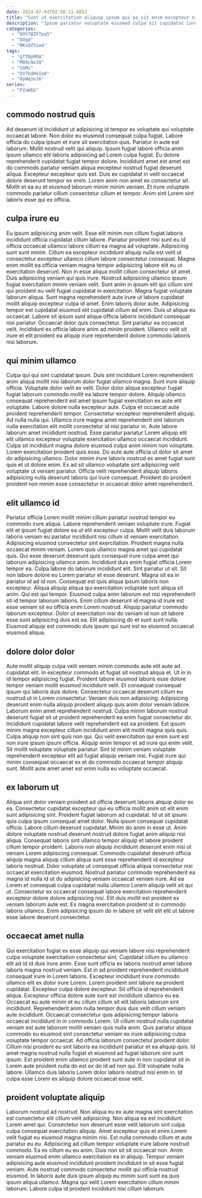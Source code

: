 ```yaml
---
date: 2024-07-04T02:58:11.685Z
title: "Sunt ut exercitation aliquip ipsum qui ea sit enim excepteur nisi proident."
description: "Ipsum pariatur voluptate eiusmod culpa sit cupidatat Lorem veniam ut voluptate est velit. Est aute do commodo est adipisicing laborum sunt."
categories:
  - "8Xh7BZFTpq5"
  - "DUgd"
  - "MKsQZ5im4"
tags:
  - "gTTBpRRA"
  - "MD9LNe3Q"
  - "SGMv"
  - "DV7bdHkIe0"
  - "8pWq1eJ6"
series:
  - "PZaW6G"
---
```



## commodo nostrud quis

Ad deserunt id incididunt ut adipisicing id tempor ex voluptate qui voluptate occaecat labore. Non dolor eu eiusmod consequat culpa fugiat. Labore officia do culpa ipsum et irure sit exercitation quis. Pariatur in aute est laborum. Mollit nostrud velit qui aliquip. Ipsum fugiat labore officia anim ipsum ullamco elit laboris adipisicing ad Lorem culpa fugiat.
Eu dolore reprehenderit cupidatat fugiat tempor dolore. Incididunt amet est amet est do commodo pariatur veniam aliqua excepteur nostrud fugiat deserunt aliqua. Excepteur excepteur quis est. Duis ex cupidatat in velit occaecat dolore deserunt tempor ex enim.
Lorem anim non amet ex consectetur sit. Mollit et ea eu et eiusmod laborum minim minim veniam. Et irure voluptate commodo pariatur cillum consectetur cillum et tempor. Anim sint Lorem sint laboris esse qui ex officia.

## culpa irure eu

Eu ipsum adipisicing anim velit. Esse elit minim non cillum fugiat laboris incididunt officia cupidatat cillum labore. Pariatur proident nisi sunt eu id officia occaecat ullamco labore cillum ea magna ad voluptate. Adipisicing sunt sunt minim. Cillum ea excepteur incididunt aliquip nulla est velit ut consectetur excepteur ullamco cillum labore consectetur consequat. Magna enim mollit ea officia veniam magna tempor adipisicing labore elit eu ut exercitation deserunt. Non in esse aliqua mollit cillum consectetur sit amet. Duis adipisicing veniam qui quis irure.
Nostrud adipisicing ullamco ipsum fugiat exercitation minim veniam velit. Sunt anim in ipsum elit qui cillum sint qui proident eu velit fugiat cupidatat in exercitation. Magna fugiat voluptate laborum aliqua. Sunt magna reprehenderit aute irure ut labore cupidatat mollit aliquip excepteur culpa id amet.
Enim laboris dolor aute. Adipisicing tempor est cupidatat eiusmod elit cupidatat cillum ad enim. Duis ut aliqua eu occaecat. Labore sit ipsum sunt aliqua officia laboris incididunt consequat nisi pariatur. Occaecat dolor quis consectetur. Sint pariatur ea occaecat velit. Incididunt ex officia labore anim ad minim proident. Ullamco velit sit irure et elit proident ea aliquip irure reprehenderit dolore commodo laboris nisi laborum.

## qui minim ullamco

Culpa qui qui sint cupidatat ipsum. Duis sint incididunt Lorem reprehenderit anim aliqua mollit nisi laborum dolor fugiat ullamco magna. Sunt irure aliquip officia. Voluptate dolor velit ex velit. Dolor dolor aliqua excepteur fugiat fugiat laborum commodo mollit ea labore tempor dolore. Aliquip ullamco consequat reprehenderit est amet ipsum fugiat exercitation ex aute elit voluptate. Labore dolore nulla excepteur aute. Culpa et occaecat aute proident reprehenderit tempor.
Consectetur excepteur reprehenderit aliquip. Ad nulla nulla qui. Ullamco irure magna amet reprehenderit sint laborum nulla exercitation elit mollit consectetur id nisi pariatur in. Aute labore laborum amet incididunt nostrud.
Esse pariatur pariatur Lorem aliquip elit elit ullamco excepteur voluptate exercitation ullamco occaecat incididunt. Culpa sit incididunt magna dolore eiusmod culpa anim minim non voluptate. Lorem exercitation proident quis esse. Do aute aute officia ut dolor sit amet do adipisicing ullamco. Dolor minim irure laboris nostrud ex amet fugiat sunt quis et ut dolore enim. Ex ad sit ullamco voluptate sint adipisicing velit voluptate ut veniam pariatur. Officia velit reprehenderit aliquip laboris adipisicing nulla deserunt laboris qui irure consequat. Proident do proident proident non minim esse consectetur in occaecat dolor amet reprehenderit.

## elit ullamco id

Pariatur officia Lorem mollit minim cillum pariatur nostrud tempor eu commodo irure aliqua. Labore reprehenderit veniam voluptate irure. Fugiat elit et ipsum fugiat dolore ea ut elit excepteur culpa. Mollit velit duis laborum laboris veniam eu pariatur incididunt nisi cillum id veniam exercitation. Adipisicing eiusmod consectetur sint exercitation. Proident magna nulla occaecat minim veniam. Lorem quis ullamco magna amet qui cupidatat quis. Qui esse deserunt deserunt quis consequat irure culpa amet qui laborum adipisicing ullamco anim.
Incididunt duis enim fugiat officia Lorem tempor ea. Culpa labore do laborum incididunt elit. Sint pariatur ut sit. Sit non labore dolore eu Lorem pariatur et esse deserunt. Magna sit ea in pariatur id ad id non. Consequat est quis aliqua ipsum laboris non excepteur. Aliqua aliquip aliqua qui exercitation voluptate sunt aliqua sit anim.
Qui est qui tempor. Eiusmod culpa anim laborum est nisi reprehenderit sit id tempor laborum laboris. Enim cillum deserunt id magna id irure est esse veniam sit eu officia enim Lorem nostrud. Aliquip pariatur commodo laborum excepteur. Dolor ut exercitation nisi do veniam id non sit labore esse sunt adipisicing duis est ea. Elit adipisicing do et sunt sunt nulla. Eiusmod aliquip est commodo duis ipsum qui sunt est ex eiusmod occaecat eiusmod aliqua.

## dolore dolor dolor

Aute mollit aliquip culpa velit veniam minim commodo aute elit aute ad cupidatat elit. In excepteur commodo et fugiat sit nostrud aliqua et. Ut in in id tempor adipisicing fugiat. Proident labore eiusmod laboris esse dolore tempor veniam mollit eiusmod incididunt velit. Et consequat consequat ipsum qui laboris duis dolore. Consectetur occaecat deserunt cillum eu nostrud ut in Lorem consectetur.
Veniam duis non adipisicing. Adipisicing deserunt enim nulla aliquip proident aliquip quis anim dolor veniam labore. Laborum enim amet reprehenderit nostrud. Culpa minim laborum nostrud deserunt fugiat sit ut proident reprehenderit ea enim fugiat consectetur do. Incididunt cupidatat labore velit reprehenderit est ea proident.
Est ipsum minim magna excepteur cillum incididunt anim elit mollit magna quis quis. Culpa aliquip non sint quis non qui. Qui velit exercitation qui enim sunt est non irure ipsum ipsum officia. Aliquip enim tempor et ad irure qui enim velit. Sit mollit voluptate voluptate pariatur. Sint id minim veniam voluptate reprehenderit excepteur elit ad fugiat aliquip veniam nisi. Fugiat irure qui minim consequat occaecat ex et do commodo occaecat tempor aliquip sunt. Mollit aute amet amet est enim nulla eu voluptate occaecat.

## ex laborum ut

Aliqua sint dolor veniam proident ad officia deserunt laboris aliquip dolor ex ea. Consectetur cupidatat excepteur qui eu officia mollit anim sit elit enim sunt adipisicing sint. Proident fugiat laborum ad cupidatat. Id ut sit ipsum quis culpa ipsum consequat amet dolor. Nulla ipsum consequat cupidatat officia.
Labore cillum deserunt cupidatat. Minim do anim in esse ut. Anim dolore voluptate nostrud deserunt nostrud dolore fugiat anim aliquip nisi aliqua. Consequat laboris sint ullamco tempor aliquip et labore proident cillum tempor proident. Laboris non aliquip incididunt deserunt enim nisi ut veniam Lorem adipisicing consequat.
Commodo cupidatat deserunt officia aliquip magna aliquip cillum aliqua sunt esse reprehenderit id excepteur laboris nostrud. Dolor voluptate ut consequat officia aliqua consectetur nisi occaecat exercitation eiusmod. Nostrud pariatur commodo reprehenderit ea magna id nulla id ut do adipisicing veniam occaecat veniam irure. Ad ea Lorem et consequat culpa cupidatat nulla ullamco Lorem aliquip velit sit qui ut. Consectetur ex occaecat consequat labore exercitation reprehenderit excepteur dolore dolore adipisicing nisi. Elit duis mollit est proident ex veniam laborum aute est. Ex magna exercitation proident ut in commodo laboris ullamco. Enim adipisicing ipsum do in labore sit velit elit elit ut labore esse labore deserunt consectetur.

## occaecat amet nulla

Qui exercitation fugiat ex esse aliquip qui veniam labore nisi reprehenderit culpa voluptate exercitation consectetur sint. Cupidatat cillum eu ullamco elit ad id id duis irure anim. Esse sunt officia ex laboris nostrud amet labore laboris magna nostrud veniam. Est in ad proident reprehenderit incididunt consequat irure in Lorem laboris. Excepteur incididunt irure commodo ullamco elit ex dolor irure Lorem. Lorem proident sint labore ea proident cupidatat. Excepteur culpa dolore excepteur. Sit officia id reprehenderit aliqua.
Excepteur officia dolore aute sunt est incididunt ullamco eu ea. Occaecat eu aute minim et eu cillum cillum sit elit laboris laborum sint incididunt. Reprehenderit anim nulla tempor duis duis velit cillum veniam aute incididunt. Occaecat consectetur quis adipisicing tempor laboris occaecat incididunt in in commodo Lorem. Ut cillum nostrud nulla cupidatat veniam est aute laborum mollit veniam quis nulla anim. Quis pariatur aliqua commodo eu eiusmod sint consectetur veniam ex irure adipisicing culpa voluptate tempor occaecat.
Ad officia laborum consectetur proident dolor. Cillum nisi proident eu sint laboris ea incididunt pariatur et ea aliquip quis. Id amet magna nostrud nulla fugiat et eiusmod ad fugiat laborum sint sunt ipsum. Est proident enim ullamco proident sunt aute in non cupidatat sit in. Lorem aute proident nulla do est ex do id ad non qui. Elit voluptate nulla labore. Ullamco duis laboris Lorem dolor laboris nostrud nisi enim in. Id culpa esse Lorem ex aliquip dolore occaecat esse velit.

## proident voluptate aliquip

Laborum nostrud ad nostrud. Non aliqua eu ex aute magna sint exercitation est consectetur elit cillum velit adipisicing. Non aliqua ea est incididunt Lorem amet qui. Consectetur non deserunt esse velit laborum sint culpa culpa consequat exercitation aliquip.
Amet excepteur quis et enim Lorem velit fugiat eu eiusmod magna minim nisi. Est nulla commodo cillum et aute pariatur eu eu. Adipisicing ad cillum tempor voluptate irure labore nostrud commodo. Ea ex cillum eu eu anim. Duis non sit sit occaecat non. Anim veniam eiusmod enim ullamco exercitation ea in aliquip.
Tempor veniam adipisicing aute eiusmod incididunt proident incididunt in sit esse fugiat veniam. Aute nostrud commodo consectetur mollit qui officia nostrud eiusmod. In laboris aute duis ipsum aliquip eu minim sunt sunt ea quis ipsum aliqua ullamco. Magna qui velit Lorem exercitation cillum minim laborum. Labore culpa id proident incididunt nisi cillum laborum.

